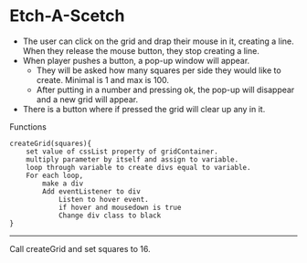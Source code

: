 # Etch-A-Scetch

- The user can click on the grid and drap their mouse in it, creating a line. When they release the mouse button, they stop creating a line.
- When player pushes a button, a pop-up window will appear. 
    - They will be asked how many squares per side they would like to create. Minimal is 1 and max is 100.
    - After putting in a number and pressing ok, the pop-up will disappear and a new grid will appear.
- There is a button where if pressed the grid will clear up any in it.

Functions

```
createGrid(squares){
    set value of cssList property of gridContainer.
    multiply parameter by itself and assign to variable.
    loop through variable to create divs equal to variable.
    For each loop,
        make a div
        Add eventListener to div
            Listen to hover event.
            if hover and mousedown is true
            Change div class to black
}
```

---

Call createGrid and set squares to 16.
